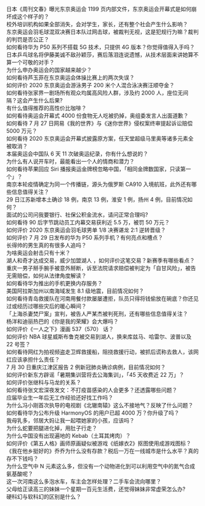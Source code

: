 日本《周刊文春》曝光东京奥运会 1199 页内部文件，东京奥运会开幕式是如何崩坏成这个样子的？  
校外培训机构如果全部消失，会对学生，家长，还有整个社会产生什么影响？  
东京奥运会羽毛球混双决赛日本队过网击球，被裁判无视，这是犯规行为嘛？裁判的判罚是否公正？  
如何看待华为 P50 系列不搭载 5G 技术，只提供 4G 版本？你觉得值得入手吗？  
日本乒乓球名将伊藤美诚不敌孙颖莎，赛后落泪连说遗憾，从技术层面来讲她算不算一个可敬的对手？  
为什么申办奥运会的国家越来越少？  
如何看待芦玉菲在东京奥运会体操比赛上的两次失误？  
如何评价 2020 东京奥运会游泳男子 200 米个人混合泳决赛汪顺夺金？  
如何看待张家界一剧场所有观众均属高风险人群，涉及约 2000 人，座位无间隔？这会产生什么后果?  
有什么值得推荐的高性价比咖啡？  
如何看待奥运会开幕式 4000 份食物无人吃被扔掉，奥组委发言人出面道歉？  
如何看待 7 月 27 日网易《我的世界》与《迷你世界》侵权案终审提起诉讼赔偿 5000 万元？  
如何看待 2020 东京奥运会开幕式披露原方案，任天堂超级马里奥等诸多元素全被取消？  
本届奥运会中国队 6 天 11 次破奥运纪录，你有什么想说的？  
为什么有人说开车时，最能看出一个人的情商和潜力？  
如何看待苹果回应 Siri 播报奥运金牌榜忽略中国，「相同金牌数国家，只读第一个」？  
南京本轮疫情确定为同一个传播链，源头为俄罗斯 CA910 入境航班，此外还有哪些信息值得关注？  
29 日江苏新增本土确诊 18 例，南京 13 例，淮安 1 例，扬州 4 例，目前情况如何？  
面试的公司问我要银行、社保公积金流水，请问正常合理吗?  
如何看待 90 后字节跳动员工内幕交易获利近 5.5 万，被罚 50 万元？  
如何评价 2020 东京奥运会羽毛球男单 1/8 决赛谌龙 2:1 逆转晋级？  
如何评价 7 月 29 日发布的华为 P50 系列手机？有何亮点和槽点？  
长得帅的男生真的有很多人追吗？  
为啥奥运会射击只有十米？  
湖人和奇才达成交易，威少加盟湖人 ，如何评价这笔交易？新赛季有哪些看点？  
重庆一男子掰手腕手被意外掰断，诉至法院请求赔偿被判定为「自甘风险」，被告无需赔偿，如何从法律角度解读？  
如何看待华为推出的手机更换内存服务？  
美国阿拉斯加州以南海域发生 8.1 级地震，目前情况如何？  
如何看待青岛救援队在河南用餐付款屡屡遭拒，队员只得将钱偷放在碗底？你还见过或经历过哪些灾后的暖心瞬间？  
「上海杀妻焚尸案」宣判，被告人严某杰被判死刑，还有哪些信息值得关注？  
杨洋和迪丽热巴的《你是我的荣耀》会大爆吗？  
如何评价《一人之下》漫画 537（570） 话？  
如何评价 NBA 球星威斯布鲁克被交易到湖人，换来库兹马、哈雷尔、波普以及 22 号签？  
如何看待网红为拍视频盗走卫辉救援船，阻挠救援行动，被抓后谎称去救人，该网红应该承担什么责任？  
7 月 30 日重庆江津区报告 2 例新冠肺炎确诊病例，目前情况如何？  
如何评价新东方辟谣「暑期集训营将去公海集训」，「45 天收费近 22 万」？  
如何评价张继科与马龙的关系？  
如何看待张文宏深夜发文：不打疫苗感染的人会更多？还透露哪些问题？  
应届毕业生一年后无工作经验还好找工作吗？  
为什么冯小刚首次执导的电视剧《北辙南辕》这么不接地气？反映了什么问题？  
如何看待华为公布升级 HarmonyOS 的用户已超 4000 万？你升级了吗？  
我母乳多，邻居大妈让我一起喂她家的小孩，应该吗？  
为什么蛇要把腿进化掉，用肚子行走？  
为什么中国没有出现遍地的 Kebab（土耳其烤肉）？  
如何评价《第五人格》画师原画疑似被游戏《纸嫁衣2》抠图使用成游戏图标？  
《我在他乡挺好的》乔乔为什么没有存款？税后一万在一线城市是什么水平？真的存不下钱吗？  
为什么空气中 N 元素这么多，但没有一个动物进化到可以利用空气中的氮气合成氨基酸呢？  
这一次河南这么多泡水车，车主会怎样处理？二手车会流向哪里？  
父母给正读高三的妹妹一个星期一百元生活费，还觉得妹妹非常虚荣怎么办?  
硬科幻与软科幻的区别是什么？  
